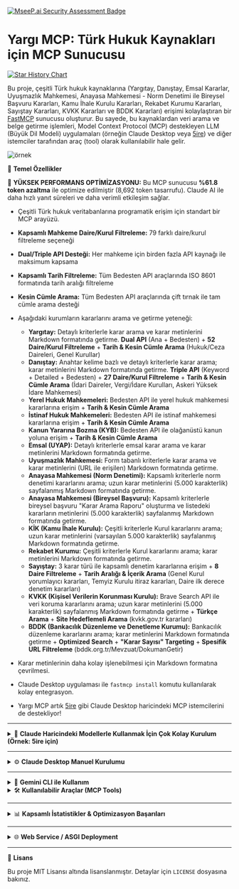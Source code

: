 [![MseeP.ai Security Assessment Badge](https://mseep.net/pr/saidsurucu-yargi-mcp-badge.png)](https://mseep.ai/app/saidsurucu-yargi-mcp)

# Yargı MCP: Türk Hukuk Kaynakları için MCP Sunucusu

[![Star History Chart](https://api.star-history.com/svg?repos=saidsurucu/yargi-mcp&type=Date)](https://www.star-history.com/#saidsurucu/yargi-mcp&Date)

Bu proje, çeşitli Türk hukuk kaynaklarına (Yargıtay, Danıştay, Emsal Kararlar, Uyuşmazlık Mahkemesi, Anayasa Mahkemesi - Norm Denetimi ile Bireysel Başvuru Kararları, Kamu İhale Kurulu Kararları, Rekabet Kurumu Kararları, Sayıştay Kararları, KVKK Kararları ve BDDK Kararları) erişimi kolaylaştıran bir [FastMCP](https://gofastmcp.com/) sunucusu oluşturur. Bu sayede, bu kaynaklardan veri arama ve belge getirme işlemleri, Model Context Protocol (MCP) destekleyen LLM (Büyük Dil Modeli) uygulamaları (örneğin Claude Desktop veya [5ire](https://5ire.app)) ve diğer istemciler tarafından araç (tool) olarak kullanılabilir hale gelir.

![örnek](./ornek.png)

🎯 **Temel Özellikler**

🚀 **YÜKSEK PERFORMANS OPTİMİZASYONU:** Bu MCP sunucusu **%61.8 token azaltma** ile optimize edilmiştir (8,692 token tasarrufu). Claude AI ile daha hızlı yanıt süreleri ve daha verimli etkileşim sağlar.

* Çeşitli Türk hukuk veritabanlarına programatik erişim için standart bir MCP arayüzü.
* **Kapsamlı Mahkeme Daire/Kurul Filtreleme:** 79 farklı daire/kurul filtreleme seçeneği
* **Dual/Triple API Desteği:** Her mahkeme için birden fazla API kaynağı ile maksimum kapsama
* **Kapsamlı Tarih Filtreleme:** Tüm Bedesten API araçlarında ISO 8601 formatında tarih aralığı filtreleme
* **Kesin Cümle Arama:** Tüm Bedesten API araçlarında çift tırnak ile tam cümle arama desteği
* Aşağıdaki kurumların kararlarını arama ve getirme yeteneği:
    * **Yargıtay:** Detaylı kriterlerle karar arama ve karar metinlerini Markdown formatında getirme. **Dual API** (Ana + Bedesten) + **52 Daire/Kurul Filtreleme** + **Tarih & Kesin Cümle Arama** (Hukuk/Ceza Daireleri, Genel Kurullar)
    * **Danıştay:** Anahtar kelime bazlı ve detaylı kriterlerle karar arama; karar metinlerini Markdown formatında getirme. **Triple API** (Keyword + Detailed + Bedesten) + **27 Daire/Kurul Filtreleme** + **Tarih & Kesin Cümle Arama** (İdari Daireler, Vergi/İdare Kurulları, Askeri Yüksek İdare Mahkemesi)
    * **Yerel Hukuk Mahkemeleri:** Bedesten API ile yerel hukuk mahkemesi kararlarına erişim + **Tarih & Kesin Cümle Arama**
    * **İstinaf Hukuk Mahkemeleri:** Bedesten API ile istinaf mahkemesi kararlarına erişim + **Tarih & Kesin Cümle Arama**
    * **Kanun Yararına Bozma (KYB):** Bedesten API ile olağanüstü kanun yoluna erişim + **Tarih & Kesin Cümle Arama**
    * **Emsal (UYAP):** Detaylı kriterlerle emsal karar arama ve karar metinlerini Markdown formatında getirme.
    * **Uyuşmazlık Mahkemesi:** Form tabanlı kriterlerle karar arama ve karar metinlerini (URL ile erişilen) Markdown formatında getirme.
    * **Anayasa Mahkemesi (Norm Denetimi):** Kapsamlı kriterlerle norm denetimi kararlarını arama; uzun karar metinlerini (5.000 karakterlik) sayfalanmış Markdown formatında getirme.
    * **Anayasa Mahkemesi (Bireysel Başvuru):** Kapsamlı kriterlerle bireysel başvuru "Karar Arama Raporu" oluşturma ve listedeki kararların metinlerini (5.000 karakterlik) sayfalanmış Markdown formatında getirme.
    * **KİK (Kamu İhale Kurulu):** Çeşitli kriterlerle Kurul kararlarını arama; uzun karar metinlerini (varsayılan 5.000 karakterlik) sayfalanmış Markdown formatında getirme.
    * **Rekabet Kurumu:** Çeşitli kriterlerle Kurul kararlarını arama; karar metinlerini Markdown formatında getirme.
    * **Sayıştay:** 3 karar türü ile kapsamlı denetim kararlarına erişim + **8 Daire Filtreleme** + **Tarih Aralığı & İçerik Arama** (Genel Kurul yorumlayıcı kararları, Temyiz Kurulu itiraz kararları, Daire ilk derece denetim kararları)
    * **KVKK (Kişisel Verilerin Korunması Kurulu):** Brave Search API ile veri koruma kararlarını arama; uzun karar metinlerini (5.000 karakterlik) sayfalanmış Markdown formatında getirme + **Türkçe Arama** + **Site Hedeflemeli Arama** (kvkk.gov.tr kararları)
    * **BDDK (Bankacılık Düzenleme ve Denetleme Kurumu):** Bankacılık düzenleme kararlarını arama; karar metinlerini Markdown formatında getirme + **Optimized Search** + **"Karar Sayısı" Targeting** + **Spesifik URL Filtreleme** (bddk.org.tr/Mevzuat/DokumanGetir)

* Karar metinlerinin daha kolay işlenebilmesi için Markdown formatına çevrilmesi.
* Claude Desktop uygulaması ile `fastmcp install` komutu kullanılarak kolay entegrasyon.
* Yargı MCP artık [5ire](https://5ire.app) gibi Claude Desktop haricindeki MCP istemcilerini de destekliyor!
---
<details>
<summary>🚀 <strong>Claude Haricindeki Modellerle Kullanmak İçin Çok Kolay Kurulum (Örnek: 5ire için)</strong></summary>

Bu bölüm, Yargı MCP aracını 5ire gibi Claude Desktop dışındaki MCP istemcileriyle kullanmak isteyenler içindir.

* **Python Kurulumu:** Sisteminizde Python 3.11 veya üzeri kurulu olmalıdır. Kurulum sırasında "**Add Python to PATH**" (Python'ı PATH'e ekle) seçeneğini işaretlemeyi unutmayın. [Buradan](https://www.python.org/downloads/) indirebilirsiniz.
* **Git Kurulumu (Windows):** Bilgisayarınıza [git](https://git-scm.com/downloads/win) yazılımını indirip kurun. "Git for Windows/x64 Setup" seçeneğini indirmelisiniz.
* **`uv` Kurulumu:**
    * **Windows Kullanıcıları (PowerShell):** Bir CMD ekranı açın ve bu kodu çalıştırın: `powershell -ExecutionPolicy ByPass -c "irm https://astral.sh/uv/install.ps1 | iex"`
    * **Mac/Linux Kullanıcıları (Terminal):** Bir Terminal ekranı açın ve bu kodu çalıştırın: `curl -LsSf https://astral.sh/uv/install.sh | sh`
* **Microsoft Visual C++ Redistributable (Windows):** Bazı Python paketlerinin doğru çalışması için gereklidir. [Buradan](https://learn.microsoft.com/en-us/cpp/windows/latest-supported-vc-redist?view=msvc-170) indirip kurun.
* İşletim sisteminize uygun [5ire](https://5ire.app) MCP istemcisini indirip kurun.
* 5ire'ı açın. **Workspace -> Providers** menüsünden kullanmak istediğiniz LLM servisinin API anahtarını girin.
* **Tools** menüsüne girin. **+Local** veya **New** yazan butona basın.
    * **Tool Key:** `yargimcp`
    * **Name:** `Yargı MCP`
    * **Command:**
        ```
        uvx yargi-mcp
        ```
    * **Save** butonuna basarak kaydedin.
![5ire ayarları](./5ire-settings.png)
* Şimdi **Tools** altında **Yargı MCP**'yi görüyor olmalısınız. Üstüne geldiğinizde sağda çıkan butona tıklayıp etkinleştirin (yeşil ışık yanmalı).
* Artık Yargı MCP ile konuşabilirsiniz.

</details>

---
<details>
<summary>⚙️ <strong>Claude Desktop Manuel Kurulumu</strong></summary>

1.  **Ön Gereksinimler:** Python, `uv`, (Windows için) Microsoft Visual C++ Redistributable'ın sisteminizde kurulu olduğundan emin olun. Detaylı bilgi için yukarıdaki "5ire için Kurulum" bölümündeki ilgili adımlara bakabilirsiniz.
2.  Claude Desktop **Settings -> Developer -> Edit Config**.
3.  Açılan `claude_desktop_config.json` dosyasına `mcpServers` altına ekleyin:

    ```json
    {
      "mcpServers": {
        // ... (varsa diğer sunucularınız) ...
        "Yargı MCP": {
          "command": "uvx",
          "args": [
            "yargi-mcp"
          ]
        }
      }
    }
    ```
4.  Claude Desktop'ı kapatıp yeniden başlatın.

</details>

---
<details>
<summary>🌟 <strong>Gemini CLI ile Kullanım</strong></summary>

Yargı MCP'yi Gemini CLI ile kullanmak için:

1. **Ön Gereksinimler:** Python, `uv`, (Windows için) Microsoft Visual C++ Redistributable'ın sisteminizde kurulu olduğundan emin olun. Detaylı bilgi için yukarıdaki "5ire için Kurulum" bölümündeki ilgili adımlara bakabilirsiniz.

2. **Gemini CLI ayarlarını yapılandırın:**
   
   Gemini CLI'ın ayar dosyasını düzenleyin:
   - **macOS/Linux:** `~/.gemini/settings.json`
   - **Windows:** `%USERPROFILE%\.gemini\settings.json`
   
   Aşağıdaki `mcpServers` bloğunu ekleyin:
   ```json
   {
     "theme": "Default",
     "selectedAuthType": "###",
     "mcpServers": {
       "yargi_mcp": {
         "command": "uvx",
         "args": [
           "yargi-mcp"
         ]
       }
     }
   }
   ```
   
   **Yapılandırma açıklamaları:**
   - `"yargi_mcp"`: Sunucunuz için yerel bir isim
   - `"command"`: `uvx` komutu (uv'nin paket çalıştırma aracı)
   - `"args"`: GitHub'dan doğrudan Yargı MCP'yi çalıştırmak için gerekli argümanlar

3. **Kullanım:**
   - Gemini CLI'ı başlatın
   - Yargı MCP araçları otomatik olarak kullanılabilir olacaktır
   - Örnek komutlar:
     - "Yargıtay'ın mülkiyet hakkı ile ilgili son kararlarını ara"
     - "Danıştay'ın imar planı iptaline ilişkin kararlarını bul"
     - "Anayasa Mahkemesi'nin ifade özgürlüğü kararlarını getir"

</details>

<details>
<summary>🛠️ <strong>Kullanılabilir Araçlar (MCP Tools)</strong></summary>

Bu FastMCP sunucusu **19 optimize edilmiş MCP aracı** sunar (token verimliliği için optimize edilmiş):

### **Yargıtay Araçları (Birleşik Bedesten API - Token Optimized)**
*Not: Yargıtay araçları token verimliliği için birleşik Bedesten API'ye entegre edilmiştir*

### **Danıştay Araçları (Birleşik Bedesten API - Token Optimized)**
*Not: Danıştay araçları token verimliliği için birleşik Bedesten API'ye entegre edilmiştir*

### **Birleşik Bedesten API Araçları (5 Mahkeme) - 🚀 TOKEN OPTİMİZE**
1. `search_bedesten_unified(phrase, court_types, birimAdi, kararTarihiStart, kararTarihiEnd, ...)`: **5 mahkeme türünü** birleşik arama (Yargıtay, Danıştay, Yerel Hukuk, İstinaf Hukuk, KYB) + **79 daire filtreleme** + **Tarih & Kesin Cümle Arama**
2. `get_bedesten_document_markdown(documentId: str)`: Bedesten API'den herhangi bir belgeyi Markdown formatında getirir (HTML/PDF → Markdown)

### **Emsal Karar Araçları (UYAP)**
3. `search_emsal_detailed_decisions(keyword, ...)`: Emsal (UYAP) kararlarını detaylı kriterlerle arar.
4. `get_emsal_document_markdown(id: str)`: Belirli bir Emsal kararının metnini Markdown formatında getirir.

### **Uyuşmazlık Mahkemesi Araçları**
5. `search_uyusmazlik_decisions(icerik, ...)`: Uyuşmazlık Mahkemesi kararlarını çeşitli form kriterleriyle arar.
6. `get_uyusmazlik_document_markdown_from_url(document_url)`: Bir Uyuşmazlık kararını tam URL'sinden alıp Markdown formatında getirir.

### **Anayasa Mahkemesi Araçları (Birleşik API) - 🚀 TOKEN OPTİMİZE**
7. `search_anayasa_unified(decision_type, keywords_all, ...)`: AYM kararlarını birleşik arama (Norm Denetimi + Bireysel Başvuru) - **4 araç → 2 araç optimizasyonu**
8. `get_anayasa_document_unified(document_url, page_number)`: AYM kararlarını birleşik belge getirme - **sayfalanmış Markdown** içeriği

### **KİK (Kamu İhale Kurulu) Araçları**
9. `search_kik_decisions(karar_tipi, ...)`: KİK (Kamu İhale Kurulu) kararlarını arar. 
10. `get_kik_document_markdown(karar_id, page_number)`: Belirli bir KİK kararını, Base64 ile encode edilmiş `karar_id`'sini kullanarak alır ve **sayfalanmış Markdown** içeriğini getirir.
### **Rekabet Kurumu Araçları**
    * `search_rekabet_kurumu_decisions(KararTuru: Literal[...], ...) -> RekabetSearchResult`: Rekabet Kurumu kararlarını arar. `KararTuru` için kullanıcı dostu isimler kullanılır (örn: "Birleşme ve Devralma").
    * `get_rekabet_kurumu_document(karar_id: str, page_number: Optional[int] = 1) -> RekabetDocument`: Belirli bir Rekabet Kurumu kararını `karar_id` ile alır. Kararın PDF formatındaki orijinalinden istenen sayfayı ayıklar ve Markdown formatında döndürür.


---

* **Sayıştay Araçları (3 Karar Türü + 8 Daire Filtreleme):**
    * `search_sayistay_genel_kurul(karar_no, karar_tarih_baslangic, karar_tamami, ...)`: Sayıştay Genel Kurul (yorumlayıcı) kararlarını arar. **Tarih aralığı** (2006-2024) + **İçerik arama** (400 karakter)
    * `search_sayistay_temyiz_kurulu(ilam_dairesi, kamu_idaresi_turu, temyiz_karar, ...)`: Temyiz Kurulu (itiraz) kararlarını arar. **8 Daire filtreleme** + **Kurum türü** + **Konu sınıflandırması**
    * `search_sayistay_daire(yargilama_dairesi, web_karar_metni, hesap_yili, ...)`: Daire (ilk derece denetim) kararlarını arar. **8 Daire filtreleme** + **Hesap yılı** + **İçerik arama**
    * `get_sayistay_genel_kurul_document_markdown(decision_id: str)`: Genel Kurul kararının tam metnini Markdown formatında getirir
    * `get_sayistay_temyiz_kurulu_document_markdown(decision_id: str)`: Temyiz Kurulu kararının tam metnini Markdown formatında getirir  
    * `get_sayistay_daire_document_markdown(decision_id: str)`: Daire kararının tam metnini Markdown formatında getirir

* **KVKK Araçları (Brave Search API + Türkçe Arama):**
    * `search_kvkk_decisions(keywords, page, pageSize, ...)`: KVKK (Kişisel Verilerin Korunması Kurulu) kararlarını Brave Search API ile arar. **Türkçe arama** + **Site hedeflemeli** (`site:kvkk.gov.tr "karar özeti"`) + **Sayfalama desteği**
    * `get_kvkk_document_markdown(decision_url: str, page_number: Optional[int] = 1)`: KVKK kararının tam metnini **sayfalanmış Markdown** formatında getirir (5.000 karakterlik sayfa)

### BDDK Araçları
    * `search_bddk_decisions(keywords, page)`: BDDK (Bankacılık Düzenleme ve Denetleme Kurumu) kararlarını arar. **"Karar Sayısı" targeting** + **Spesifik URL filtreleme** (`bddk.org.tr/Mevzuat/DokumanGetir`) + **Optimized search**
    * `get_bddk_document_markdown(document_id: str, page_number: Optional[int] = 1)`: BDDK kararının tam metnini **sayfalanmış Markdown** formatında getirir (5.000 karakterlik sayfa)

</details>

---

<details>
<summary>📊 <strong>Kapsamlı İstatistikler & Optimizasyon Başarıları</strong></summary>

🚀 **TOKEN OPTİMİZASYON BAŞARISI:**
- **%61.8 Token Azaltma:** 14,061 → 5,369 tokens (8,692 token tasarrufu)
- **Hedef Aşım:** 10,000 token hedefini 4,631 token aştık
- **Daha Hızlı Yanıt:** Claude AI ile optimize edilmiş etkileşim
- **Korunan İşlevsellik:** %100 özellik desteği devam ediyor

**GENEL İSTATİSTİKLER:**
- **Toplam Mahkeme/Kurum:** 13 farklı hukuki kurum (KVKK dahil)
- **Toplam MCP Tool:** 19 optimize edilmiş arama ve belge getirme aracı  
- **Daire/Kurul Filtreleme:** 87 farklı seçenek (52 Yargıtay + 27 Danıştay + 8 Sayıştay)
- **Tarih Filtreleme:** Birleşik Bedesten API aracında ISO 8601 formatında tam tarih aralığı desteği
- **Kesin Cümle Arama:** Birleşik Bedesten API aracında çift tırnak ile tam cümle arama (`"\"mülkiyet kararı\""` formatı)
- **Birleşik API:** 10 ayrı Bedesten aracı → 2 birleşik araç (search_bedesten_unified + get_bedesten_document_markdown)
- **API Kaynağı:** Dual/Triple API desteği ile maksimum kapsama
- **Tam Türk Adalet Sistemi:** Yerel mahkemelerden en yüksek mahkemelere kadar

**🏛️ Desteklenen Mahkeme Hiyerarşisi:**
```
Yerel Mahkemeler → İstinaf → Yargıtay/Danıştay → Anayasa Mahkemesi
     ↓              ↓            ↓                    ↓
Bedesten API   Bedesten API   Dual/Triple API   Norm+Bireysel API
+ Tarih + Kesin + Tarih + Kesin + Daire + Tarih   + Gelişmiş
  Cümle Arama    Cümle Arama   + Kesin Cümle     Arama
```

**⚖️ Kapsamlı Filtreleme Özellikleri:**
- **Daire Filtreleme:** 79 seçenek (52 Yargıtay + 27 Danıştay)
  - **Yargıtay:** 52 seçenek (1-23 Hukuk, 1-23 Ceza, Genel Kurullar, Başkanlar Kurulu)
  - **Danıştay:** 27 seçenek (1-17 Daireler, İdare/Vergi Kurulları, Askeri Mahkemeler)
- **Tarih Filtreleme:** 5 Bedesten API aracında ISO 8601 formatı (YYYY-MM-DDTHH:MM:SS.000Z)
  - Tek tarih, tarih aralığı, tek taraflı filtreleme desteği
  - Yargıtay, Danıştay, Yerel Hukuk, İstinaf Hukuk, KYB kararları
- **Kesin Cümle Arama:** 5 Bedesten API aracında çift tırnak formatı
  - Normal arama: `"mülkiyet kararı"` (kelimeler ayrı ayrı)
  - Kesin arama: `"\"mülkiyet kararı\""` (tam cümle olarak)
  - Daha kesin sonuçlar için hukuki terimler ve kavramlar

**🔧 OPTİMİZASYON DETAYLARI:**
- **Anayasa Mahkemesi:** 4 araç → 2 birleşik araç (search_anayasa_unified + get_anayasa_document_unified)
- **Yargıtay & Danıştay:** Ana API araçları birleşik Bedesten API'ye entegre edildi
- **Sayıştay:** 6 araç → 2 birleşik araç (search_sayistay_unified + get_sayistay_document_unified)
- **Parameter Optimizasyonu:** pageSize parametreleri optimize edildi
- **Açıklama Optimizasyonu:** Uzun açıklamalar kısaltıldı (örn: KIK karar_metni)

</details>

---

<details>
<summary>🌐 <strong>Web Service / ASGI Deployment</strong></summary>

Yargı MCP artık web servisi olarak da çalıştırılabilir! ASGI desteği sayesinde:

- **Web API olarak erişim**: HTTP endpoint'leri üzerinden MCP araçlarına erişim
- **Cloud deployment**: Heroku, Railway, Google Cloud Run, AWS Lambda desteği
- **Docker desteği**: Production-ready Docker container
- **FastAPI entegrasyonu**: REST API ve interaktif dokümantasyon

**Hızlı başlangıç:**
```bash
# ASGI dependencies yükle
pip install yargi-mcp[asgi]

# Web servisi olarak başlat
python run_asgi.py
# veya
uvicorn asgi_app:app --host 0.0.0.0 --port 8000
```

Detaylı deployment rehberi için: [docs/DEPLOYMENT.md](docs/DEPLOYMENT.md)

</details>

---

📜 **Lisans**

Bu proje MIT Lisansı altında lisanslanmıştır. Detaylar için `LICENSE` dosyasına bakınız.
